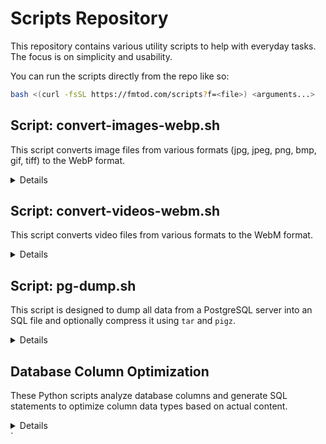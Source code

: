 # Scripts Repository

This repository contains various utility scripts to help with everyday tasks. The focus is on simplicity and usability.

You can run the scripts directly from the repo like so:

```sh
bash <(curl -fsSL https://fmtod.com/scripts?f=<file>) <arguments...>
```

## Script: convert-images-webp.sh

This script converts image files from various formats (jpg, jpeg, png, bmp, gif, tiff) to the WebP format.

<details>
<summary>Details</summary>

### Usage

To use the `convert-images-webp.sh` script, follow these steps:

1. **Install Dependencies**: Ensure that `cwebp` is installed on your system. The script will prompt you to install it if it's not found.

2. **Run the Script**: Execute the script using the following command:

    ```sh
    ./convert-images-webp.sh [input_directory] [output_directory]
    ```
    or you can run it directly:
    ```sh
    bash <(curl -fsSL https://fmtod.com/scripts?f=convert-images-webp.sh) [input_directory] [output_directory]
    ```
    
    - **input_directory**: The directory containing the images to be converted. If not provided, the current directory will be used.
    - **output_directory**: The directory where the converted images will be saved. This is a required argument.
    
    For example:
    
    ```sh
    ./convert-images-webp.sh ./images ./webp-images
    ```

This command will convert all supported images in the `./images` directory to WebP format and save them in the `./webp-images` directory.

### Script Details

- The script checks if `cwebp` is installed and offers to install it if not.
- It processes all images in the specified input directory and converts them to WebP format, preserving the directory structure.
- The script supports the following image formats: jpg, jpeg, png, bmp, gif, tiff.

### Additional Information

- The script creates the output directory if it does not exist.
- It skips converting images if the WebP version already exists in the output directory.

For more details, check the script [here](https://github.com/FmTod/scripts/blob/master/convert-images-webp.sh).
</details>

## Script: convert-videos-webm.sh

This script converts video files from various formats to the WebM format.

<details>
<summary>Details</summary>

### Usage

To use the `convert-videos-webm.sh` script, follow these steps:

1. **Install Dependencies**: Ensure that `ffmpeg` is installed on your system. The script will prompt you to install it if it's not found.

2. **Run the Script**: Execute the script using the following command:

    ```sh
    ./convert-videos-webm.sh [input_directory] [output_directory]
    ```
   or you can run it directly:
    ```sh
    bash <(curl -fsSL https://fmtod.com/scripts?f=convert-videos-webm.sh) [input_directory] [output_directory]
    ```

    - **input_directory**: The directory containing the videos to be converted. If not provided, the current directory will be used.
    - **output_directory**: The directory where the converted videos will be saved. This is a required argument.

   For example:

    ```sh
    ./convert-videos-webm.sh ./videos ./webm-videos
    ```

This command will convert all supported videos in the `./videos` directory to WebM format and save them in the `./webm-videos` directory.

### Script Details

- The script checks if `ffmpeg` is installed and offers to install it if not.
- It processes all videos in the specified input directory and converts them to WebM format, preserving the directory structure.
- The script supports the following video formats: mp4, etc.

### Additional Information

- The script creates the output directory if it does not exist.
- It skips converting videos if the WebM version already exists in the output directory.

For more details, check the script [here](https://github.com/FmTod/scripts/blob/master/convert-videos-webm.sh).
</details>

## Script: pg-dump.sh

This script is designed to dump all data from a PostgreSQL server into an SQL file and optionally compress it using `tar` and `pigz`.

<details>
<summary>Details</summary>

### Usage

To use the `pg_dump_compress.sh` script, follow these steps:

1. **Install Dependencies**: Ensure that `pigz` and `pv` are installed on your system. Compression requires these tools, but the dump itself does not.

2. **Run the Script**: Execute the script using the following command:

    ```sh
    ./pg_dump_compress.sh [OPTIONS]
    ```
    or you can run it directly:
    ```sh
    bash <(curl -fsSL https://fmtod.com/scripts?f=pg_dump_compress.sh) [OPTIONS]
    ```

    Options:
    - `-u, --user USER`  
      Specify the PostgreSQL user \(default: `postgres`\).
    - `-o, --output FILE`  
      Specify the SQL dump file \(default: `postgres.sql`\).
    - `-a, --archive FILE`  
      Specify the compressed archive file \(default: `postgres.tar.gz`\).
    - `-c, --compress`  
      Enable compression using `pigz`.
    - `-l, --level LEVEL`  
      Set the pigz compression level \(e.g., `fast`, `best`; default: `best`\).
    - `-h, --help`  
      Display the help message.

3. **Examples**:

   - Default behavior \(no compression\):
     ```sh
     ./pg_dump_compress.sh
     ```

   - Dump data using a specific PostgreSQL user and enable compression:
     ```sh
     ./pg_dump_compress.sh -u myuser -c
     ```

   - Specify custom filenames for the SQL dump and archive:
     ```sh
     ./pg_dump_compress.sh -o custom.sql -a custom.tar.gz -c -l fast
     ```

### Script Details

- **Dump Process**: Uses `pg_dumpall` to create a full database dump from the specified PostgreSQL user.
- **Compression**: If enabled, the script compresses the SQL dump using `tar` and `pigz`, then deletes the uncompressed file.
- **Defaults**:
  - PostgreSQL user: `postgres`
  - SQL dump file: `postgres.sql`
  - Compressed archive: `postgres.tar.gz`
  - Compression level: `best`

### Additional Information

- The script ensures required commands \(e.g., `pigz`, `pv`\) are installed before compression.
- The uncompressed SQL dump file is removed after compression to save space.
- Compression is optional; if not enabled, the uncompressed SQL file will be preserved.

For more details, check the script [here](https://github.com/FmTod/scripts/blob/master/pg_dump_compress.sh).

</details>

## Database Column Optimization

These Python scripts analyze database columns and generate SQL statements to optimize column data types based on actual content.

<details>
<summary>Details</summary>

### Overview

The Database Column Optimization toolkit includes two main Python scripts:

1. **analyze-columns.py**: Analyzes a MySQL/MariaDB database schema to identify oversized column types based on actual data content.
2. **build-sql.py**: Generates SQL ALTER TABLE statements to implement the recommended optimizations.

### Usage

To use these scripts, follow these steps:

1. **Setup Configuration**: Create a `config.json` file with your database connection details:
   ```json
   {
     "host": "localhost",
     "user": "username",
     "password": "password",
     "central_db": "main_database",
     "tenant_db_pattern": "tenant_%",
     "max_workers": 5,
     "log_level": "INFO",
     "output_file": "schema_optimization_report.csv"
   }
   ```

2. **Run Analysis**:
   ```sh
   python analyze-columns.py
   ```
   This generates a CSV report with optimization recommendations.

3. **Generate SQL**:
   ```sh
   python build-sql.py
   ```
   This creates a SQL file with ALTER TABLE statements based on the analysis.

### Key Features

- Identifies oversized VARCHAR, INT, TEXT, and other column types
- Analyzes multiple databases in parallel
- Generates detailed reports of optimization opportunities
- Creates ready-to-use SQL statements for implementation
- Supports both single-database and multi-tenant environments

### Important Notes

- Always review generated SQL statements before execution
- Test changes in a non-production environment first
- Take database backups before applying schema changes

For more detailed information, see the [full documentation](https://github.com/FmTod/scripts/tree/master/optimze-database-columns).

</details>
`